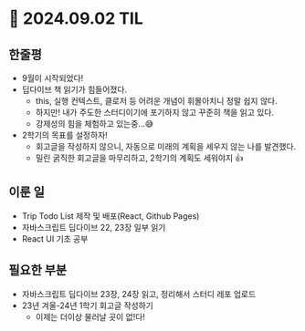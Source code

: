 # 🌽 2024.09.02 TIL

## 한줄평

- 9월이 시작되었다!
- 딥다이브 책 읽기가 힘들어졌다.
  - this, 실행 컨텍스트, 클로저 등 어려운 개념이 휘몰아치니 정말 쉽지 않다.
  - 하지만! 내가 주도한 스터디이기에 포기하지 않고 꾸준히 책을 읽고 있다.
  - 강제성의 힘을 체험하고 있는중...😅
- 2학기의 목표를 설정하자!
  - 회고글을 작성하지 않으니, 자동으로 미래의 계획을 세우지 않는 나를 발견했다.
  - 밀린 굵직한 회고글을 마무리하고, 2학기의 계획도 세워야지 👍

## 이룬 일

- Trip Todo List 제작 및 배포(React, Github Pages)
- 자바스크립트 딥다이브 22, 23장 일부 읽기
- React UI 기초 공부

## 필요한 부분

- 자바스크립트 딥다이브 23장, 24장 읽고, 정리해서 스터디 레포 업로드
- 23년 겨울-24년 1학기 회고글 작성하기
  - 이제는 더이상 물러날 곳이 없!다!
